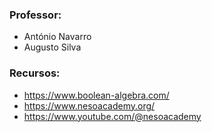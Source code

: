 ### Professor:
- António Navarro
- Augusto Silva

### Recursos:
- https://www.boolean-algebra.com/
- https://www.nesoacademy.org/
- https://www.youtube.com/@nesoacademy

